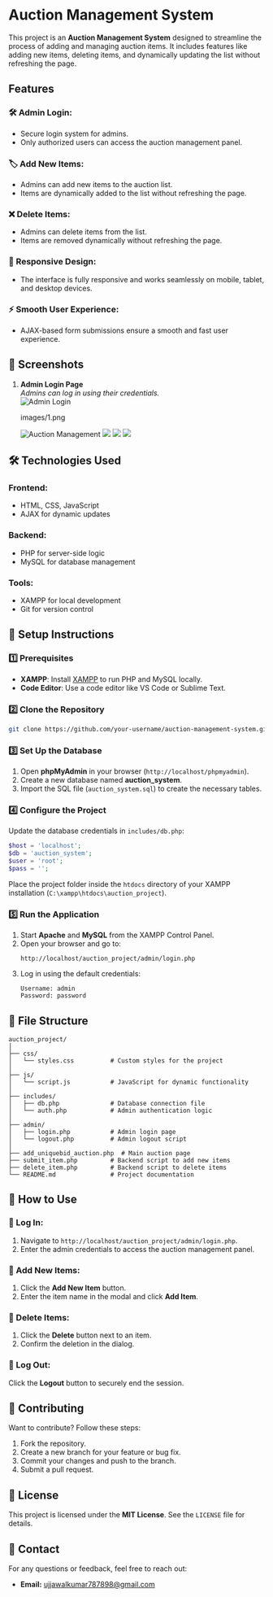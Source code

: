 # Auction Management System

This project is an **Auction Management System** designed to streamline the process of adding and managing auction items. It includes features like adding new items, deleting items, and dynamically updating the list without refreshing the page.

## Features

### 🛠️ Admin Login:
- Secure login system for admins.
- Only authorized users can access the auction management panel.

### 🏷️ Add New Items:
- Admins can add new items to the auction list.
- Items are dynamically added to the list without refreshing the page.

### ❌ Delete Items:
- Admins can delete items from the list.
- Items are removed dynamically without refreshing the page.

### 📱 Responsive Design:
- The interface is fully responsive and works seamlessly on mobile, tablet, and desktop devices.

### ⚡ Smooth User Experience:
- AJAX-based form submissions ensure a smooth and fast user experience.

## 📸 Screenshots

1. **Admin Login Page**  
   *Admins can log in using their credentials.*  
   ![Admin Login](images/1.png)


   images/1.png


   ![Auction Management](images/2.png)
      ![](images/3.png)
      ![](images/4.png)
      ![](images/5.png)


## 🛠️ Technologies Used

### Frontend:
- HTML, CSS, JavaScript
- AJAX for dynamic updates

### Backend:
- PHP for server-side logic
- MySQL for database management

### Tools:
- XAMPP for local development
- Git for version control

## 🚀 Setup Instructions

### 1️⃣ Prerequisites
- **XAMPP**: Install [XAMPP](https://www.apachefriends.org/index.html) to run PHP and MySQL locally.
- **Code Editor**: Use a code editor like VS Code or Sublime Text.

### 2️⃣ Clone the Repository
```bash
git clone https://github.com/your-username/auction-management-system.git
```

### 3️⃣ Set Up the Database
1. Open **phpMyAdmin** in your browser (`http://localhost/phpmyadmin`).
2. Create a new database named **auction_system**.
3. Import the SQL file (`auction_system.sql`) to create the necessary tables.

### 4️⃣ Configure the Project
Update the database credentials in `includes/db.php`:
```php
$host = 'localhost';
$db = 'auction_system';
$user = 'root';
$pass = '';
```
Place the project folder inside the `htdocs` directory of your XAMPP installation (`C:\xampp\htdocs\auction_project`).

### 5️⃣ Run the Application
1. Start **Apache** and **MySQL** from the XAMPP Control Panel.
2. Open your browser and go to:
   ```
   http://localhost/auction_project/admin/login.php
   ```
3. Log in using the default credentials:
   ```
   Username: admin
   Password: password
   ```

## 📁 File Structure
```
auction_project/
│
├── css/
│   └── styles.css          # Custom styles for the project
│
├── js/
│   └── script.js           # JavaScript for dynamic functionality
│
├── includes/
│   ├── db.php              # Database connection file
│   └── auth.php            # Admin authentication logic
│
├── admin/
│   ├── login.php           # Admin login page
│   └── logout.php          # Admin logout script
│
├── add_uniquebid_auction.php  # Main auction page
├── submit_item.php         # Backend script to add new items
├── delete_item.php         # Backend script to delete items
└── README.md               # Project documentation
```

## 🎯 How to Use

### 🔹 Log In:
1. Navigate to `http://localhost/auction_project/admin/login.php`.
2. Enter the admin credentials to access the auction management panel.

### 🔹 Add New Items:
1. Click the **Add New Item** button.
2. Enter the item name in the modal and click **Add Item**.

### 🔹 Delete Items:
1. Click the **Delete** button next to an item.
2. Confirm the deletion in the dialog.

### 🔹 Log Out:
Click the **Logout** button to securely end the session.

## 🤝 Contributing
Want to contribute? Follow these steps:
1. Fork the repository.
2. Create a new branch for your feature or bug fix.
3. Commit your changes and push to the branch.
4. Submit a pull request.

## 📜 License
This project is licensed under the **MIT License**. See the `LICENSE` file for details.

## 📩 Contact
For any questions or feedback, feel free to reach out:
- **Email:** ujjawalkumar787898@gmail.com


